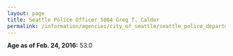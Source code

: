 ```yaml
---
layout: page
title: Seattle Police Officer 5004 Greg T. Calder
permalink: /information/agencies/city_of_seattle/seattle_police_department/copbook/5004/
---
```


**Age as of Feb. 24, 2016:** 53.0

